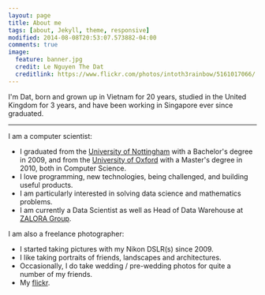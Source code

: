 ```yaml
---
layout: page
title: About me
tags: [about, Jekyll, theme, responsive]
modified: 2014-08-08T20:53:07.573882-04:00
comments: true
image:
  feature: banner.jpg
  credit: Le Nguyen The Dat
  creditlink: https://www.flickr.com/photos/intoth3rainbow/5161017066/
---
```


I'm Dat, born and grown up in Vietnam for 20 years, studied in the United Kingdom for 3 years, and have been working in Singapore ever since graduated.

---

I am a computer scientist:

- I graduated from the [University of Nottingham](http://www.nott.ac.uk/) with a Bachelor's degree in 2009, and from the [University of Oxford](http://www.ox.ac.uk/) with a Master's degree in 2010, both in Computer Science.
- I love programming, new technologies, being challenged, and building useful products.
- I am particularly interested in solving data science and mathematics problems.
- I am currently a Data Scientist as well as Head of Data Warehouse at [ZALORA Group](http://worldwide.zalora.com/).

I am also a freelance photographer:

- I started taking pictures with my Nikon DSLR(s) since 2009.
- I like taking portraits of friends, landscapes and architectures.
- Occasionally, I do take wedding / pre-wedding photos for quite a number of my friends.
- My [flickr](https://www.flickr.com/photos/intoth3rainbow/).

